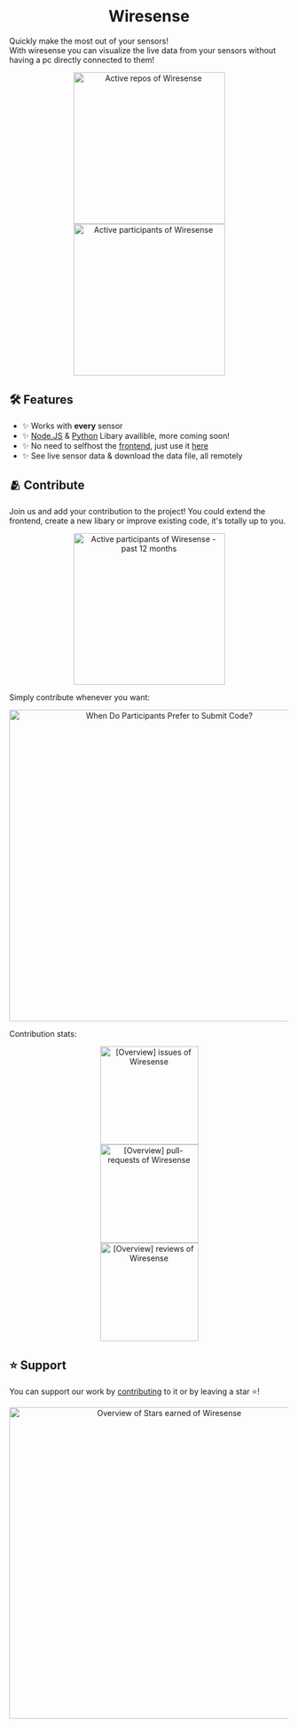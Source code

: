 <h1 align="center" id="title">Wiresense</h1>

Quickly make the most out of your sensors!  
With wiresense you can visualize the live data from your sensors without having a pc directly connected to them!  

<a href="https://next.ossinsight.io/widgets/official/compose-org-activity-active-ranking?activity=repos&period=past_12_months&owner_id=171203918" target="_blank" style="display: block" align="center">
    <picture>
        <source media="(prefers-color-scheme: dark)" srcset="https://next.ossinsight.io/widgets/official/compose-org-activity-active-ranking/thumbnail.png?activity=repos&period=past_12_months&owner_id=171203918&image_size=4x3&color_scheme=dark" width="273" height="auto">
        <img alt="Active repos of Wiresense" src="https://next.ossinsight.io/widgets/official/compose-org-activity-active-ranking/thumbnail.png?activity=repos&period=past_12_months&owner_id=171203918&image_size=4x3&color_scheme=light" width="273" height="auto">
    </picture>
</a>
<a href="https://next.ossinsight.io/widgets/official/compose-org-activity-active-ranking?activity=participants&period=past_12_months&owner_id=171203918" target="_blank" style="display: block" align="center">
    <picture>
        <source media="(prefers-color-scheme: dark)" srcset="https://next.ossinsight.io/widgets/official/compose-org-activity-active-ranking/thumbnail.png?activity=participants&period=past_12_months&owner_id=171203918&image_size=4x3&color_scheme=dark" width="273" height="auto">
        <img alt="Active participants of Wiresense" src="https://next.ossinsight.io/widgets/official/compose-org-activity-active-ranking/thumbnail.png?activity=participants&period=past_12_months&owner_id=171203918&image_size=4x3&color_scheme=light" width="273" height="auto">
    </picture>
</a>

## 🛠️ Features 
- ✨ Works with **every** sensor
- ✨ [Node.JS](https://github.com/Wiresense/wiresense.js) & [Python](https://github.com/Wiresense/wiresense.py) Libary availible, more coming soon!
- ✨ No need to selfhost the [frontend](https://github.com/Wiresense/frontend), just use it [here](https://wiresense.github.io/frontend)
- ✨ See live sensor data & download the data file, all remotely

## 🫂 Contribute
Join us and add your contribution to the project!
You could extend the frontend, create a new libary or improve existing code, it's totally up to you.

<a href="https://next.ossinsight.io/widgets/official/compose-org-active-contributors?period=past_12_months&activity=active&owner_id=171203918" target="_blank" style="display: block" align="center">
  <picture>
    <source media="(prefers-color-scheme: dark)" srcset="https://next.ossinsight.io/widgets/official/compose-org-active-contributors/thumbnail.png?period=past_12_months&activity=active&owner_id=171203918&image_size=2x3&color_scheme=dark" width="273" height="auto">
    <img alt="Active participants of Wiresense - past 12 months" src="https://next.ossinsight.io/widgets/official/compose-org-active-contributors/thumbnail.png?period=past_12_months&activity=active&owner_id=171203918&image_size=2x3&color_scheme=light" width="273" height="auto">
  </picture>
</a>  

Simply contribute whenever you want:  

<a href="https://next.ossinsight.io/widgets/official/analyze-org-commits-time-distribution?period=past_12_months&zone=0&owner_id=171203918" target="_blank" style="display: block" align="center">
  <picture>
    <source media="(prefers-color-scheme: dark)" srcset="https://next.ossinsight.io/widgets/official/analyze-org-commits-time-distribution/thumbnail.png?period=past_12_months&zone=0&owner_id=171203918&image_size=3x6&color_scheme=dark" width="561" height="auto">
    <img alt="When Do Participants Prefer to Submit Code?" src="https://next.ossinsight.io/widgets/official/analyze-org-commits-time-distribution/thumbnail.png?period=past_12_months&zone=0&owner_id=171203918&image_size=3x6&color_scheme=light" width="561" height="auto">
  </picture>
</a>

Contribution stats:

<a href="https://next.ossinsight.io/widgets/official/compose-org-overview-stats?activity=issues&period=past_28_days&owner_id=171203918" target="_blank" style="display: block" align="center">
  <picture>
    <source media="(prefers-color-scheme: dark)" srcset="https://next.ossinsight.io/widgets/official/compose-org-overview-stats/thumbnail.png?activity=issues&period=past_28_days&owner_id=171203918&image_size=2x2&color_scheme=dark" width="177" height="auto">
    <img alt="[Overview] issues of Wiresense" src="https://next.ossinsight.io/widgets/official/compose-org-overview-stats/thumbnail.png?activity=issues&period=past_28_days&owner_id=171203918&image_size=2x2&color_scheme=light" width="177" height="auto">
  </picture>
</a>
<a href="https://next.ossinsight.io/widgets/official/compose-org-overview-stats?activity=pull-requests&period=past_28_days&owner_id=171203918" target="_blank" style="display: block" align="center">
  <picture>
    <source media="(prefers-color-scheme: dark)" srcset="https://next.ossinsight.io/widgets/official/compose-org-overview-stats/thumbnail.png?activity=pull-requests&period=past_28_days&owner_id=171203918&image_size=2x2&color_scheme=dark" width="177" height="auto">
    <img alt="[Overview] pull-requests of Wiresense" src="https://next.ossinsight.io/widgets/official/compose-org-overview-stats/thumbnail.png?activity=pull-requests&period=past_28_days&owner_id=171203918&image_size=2x2&color_scheme=light" width="177" height="auto">
  </picture>
</a>
<a href="https://next.ossinsight.io/widgets/official/compose-org-overview-stats?activity=reviews&period=past_28_days&owner_id=171203918" target="_blank" style="display: block" align="center">
  <picture>
    <source media="(prefers-color-scheme: dark)" srcset="https://next.ossinsight.io/widgets/official/compose-org-overview-stats/thumbnail.png?activity=reviews&period=past_28_days&owner_id=171203918&image_size=2x2&color_scheme=dark" width="177" height="auto">
    <img alt="[Overview] reviews of Wiresense" src="https://next.ossinsight.io/widgets/official/compose-org-overview-stats/thumbnail.png?activity=reviews&period=past_28_days&owner_id=171203918&image_size=2x2&color_scheme=light" width="177" height="auto">
  </picture>
</a>

## ⭐️ Support 
You can support our work by [contributing](#contribute) to it or by leaving a star ⭐️!

<a href="https://next.ossinsight.io/widgets/official/compose-org-overview-stars?period=past_12_months&owner_id=171203918" target="_blank" style="display: block" align="center">
  <picture>
    <source media="(prefers-color-scheme: dark)" srcset="https://next.ossinsight.io/widgets/official/compose-org-overview-stars/thumbnail.png?period=past_12_months&owner_id=171203918&image_size=2x6&color_scheme=dark" width="561" height="auto">
    <img alt="Overview of Stars earned of Wiresense" src="https://next.ossinsight.io/widgets/official/compose-org-overview-stars/thumbnail.png?period=past_12_months&owner_id=171203918&image_size=2x6&color_scheme=light" width="561" height="auto">
  </picture>
</a>
